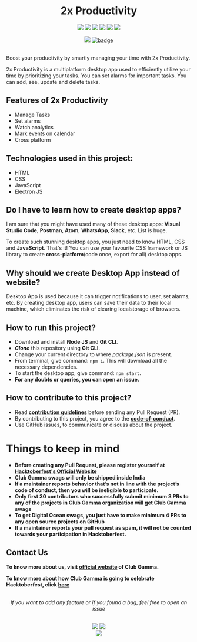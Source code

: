 <h1 align="center">2x Productivity</h1>
<div align="center">  
<a href="https://github.com/clubgamma/2x-Productivity/stargazers"><img src="https://img.shields.io/github/stars/clubgamma/2x-Productivity?style=flat"/></a>
<a href="https://github.com/clubgamma/2x-Productivity/network/members"><img src="https://img.shields.io/github/forks/clubgamma/2x-Productivity?style=flat"/></a>
<a href="https://github.com/clubgamma/2x-Productivity/pulls"><img src="https://img.shields.io/github/issues-pr/clubgamma/2x-Productivity?style=flat?color=yellow"/></a>
<a href="https://github.com/clubgamma/2x-Productivity/issues"><img src="https://img.shields.io/github/issues/clubgamma/2x-Productivity?style=flat"/></a>
<a href="https://github.com/clubgamma/2x-Productivity/graphs/contributors"><img src="https://img.shields.io/github/contributors/clubgamma/2x-Productivity?color=orange"/></a>
<a href="https://github.com/clubgamma/2x-Productivity/blob/master/LICENSE"><img src="https://img.shields.io/github/license/clubgamma/2x-Productivity?color=1abc9c"/></a>
<br>
  
[![](https://img.shields.io/badge/Club_Gamma-Code_of_conduct-%23FF0000.svg?&style=flat&logoColor=white&color=red)](https://clubgamma.github.io/code-of-conduct/)
[![badge](https://img.shields.io/endpoint?url=https://gist.githubusercontent.com/rudrabarad/5f367b75ae6ff53bb868f3d56567b1df/raw/discord.json)](https://discord.gg/kjnp6wU)
<br><br>
</div>

Boost your productivity by smartly managing your time with 2x Productivity.

2x Productivity is a multiplatform desktop app used to efficiently utilize your time by prioritizing your tasks. You can set alarms for important tasks. You can add, see, update and delete tasks.


## Features of 2x Productivity
- Manage Tasks
- Set alarms
- Watch analytics
- Mark events on calendar
- Cross platform


## Technologies used in this project:
- HTML
- CSS
- JavaScript
- Electron JS


## Do I have to learn how to create desktop apps?

I am sure that you might have used many of these desktop apps: **Visual Studio Code**, **Postman**, **Atom**, **WhatsApp**, **Slack**, etc. List is huge.

To create such stunning desktop apps, you just need to know HTML, CSS and **JavaScript**. That's it! You can use your favourite CSS framework or JS library to create **cross-platform**(code once, export for all) desktop apps.


## Why should we create Desktop App instead of website?

Desktop App is used because it can trigger notifications to user, set alarms, etc. By creating desktop app, users can save their data to their local machine, which eliminates the risk of clearing localstorage of browsers.


## How to run this project?

- Download and install **Node JS** and **Git CLI**.
- _**Clone**_ this repository using **Git CLI**.
- Change your current directory to where _package.json_ is present.
- From terminal, give command: `npm i`. This will download all the necessary dependencies.
- To start the desktop app, give command: `npm start`.
- **For any doubts or queries, you can open an issue.**


## How to contribute to this project?

- Read **[contribution guidelines](CONTRIBUTING.md)** before sending any Pull Request (PR). 
- By contributing to this project, you agree to the **[code-of-conduct](https://github.com/clubgamma/code-of-conduct)**.
- Use GitHub issues, to communicate or discuss about the project. 

# Things to keep in mind

  - **Before creating any Pull Request, please register yourself at [Hacktoberfest's Official Website](https://hacktoberfest.digitalocean.com/)**
  - **Club Gamma swags will only be shipped inside India**
  - **If a maintainer reports behavior that’s not in line with the project’s code of conduct, then you will be ineligible to participate.**
  - **Only first 30 contributors who successfully submit minimum 3 PRs to any of the projects in Club Gamma organization will get Club Gamma swags**
  - **To get Digital Ocean swags, you just have to make minimum 4 PRs to any open source projects on GitHub**
  - **If a maintainer reports your pull request as spam, it will not be counted towards your participation in Hacktoberfest.**
  
## Contact Us

**To know more about us, visit [official website](https://clubgamma.github.io/) of Club Gamma.**

**To know more about how Club Gamma is going to celebrate Hacktoberfest, click [here](https://clubgamma.github.io/hacktoberfest/)**

<br>
<div align="center">  
<i>If you want to add any feature or if you found a bug, feel free to open an issue</i><br><br>

![](https://img.shields.io/badge/Star-If_Liked-%23FF0000.svg?&style=flat&logoColor=white&color=white)
![](https://img.shields.io/badge/Fork-If_you_found_interesting-%23FF0000.svg?&style=flat&logoColor=white&color=white)<br>
<a href="https://github.com/clubgamma/2x-Productivity/issues/new"><img src="https://img.shields.io/badge/Query-Ask_Us_Anything-blue"/></a><br>
<br>
</div>
